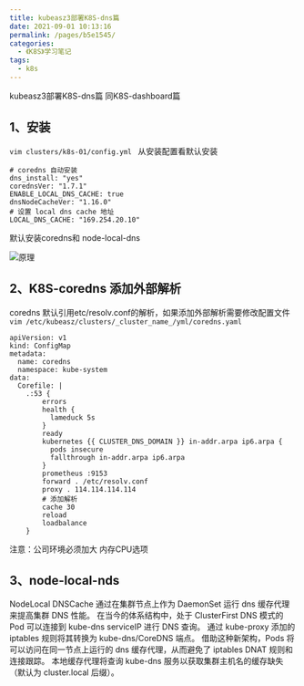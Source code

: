 ```yaml
---
title: kubeasz3部署K8S-dns篇
date: 2021-09-01 10:13:16
permalink: /pages/b5e1545/
categories:
  - 《K8S》学习笔记
tags:
  - k8s
---
```

kubeasz3部署K8S-dns篇 同K8S-dashboard篇 
<!-- more -->



## 1、安装
`vim clusters/k8s-01/config.yml ` 从安装配置看默认安装


```shell
# coredns 自动安装
dns_install: "yes"
corednsVer: "1.7.1"
ENABLE_LOCAL_DNS_CACHE: true
dnsNodeCacheVer: "1.16.0"
# 设置 local dns cache 地址
LOCAL_DNS_CACHE: "169.254.20.10"
```
默认安装coredns和 node-local-dns

![原理](https://cdn.jsdelivr.net/gh/lzq70112/images/blog/20210901234637.png)

## 2、K8S-coredns 添加外部解析 

coredns 默认引用etc/resolv.conf的解析，如果添加外部解析需要修改配置文件
`vim /etc/kubeasz/clusters/_cluster_name_/yml/coredns.yaml `

```shell
apiVersion: v1
kind: ConfigMap
metadata:
  name: coredns
  namespace: kube-system
data:
  Corefile: |
    .:53 {
        errors
        health {
          lameduck 5s
        }
        ready
        kubernetes {{ CLUSTER_DNS_DOMAIN }} in-addr.arpa ip6.arpa {
          pods insecure
          fallthrough in-addr.arpa ip6.arpa
        }
        prometheus :9153
        forward . /etc/resolv.conf
        proxy . 114.114.114.114
        # 添加解析
        cache 30
        reload
        loadbalance
    }
```

注意：公司环境必须加大 内存CPU选项
## 3、node-local-nds

[连接]: http://www.google.com



NodeLocal DNSCache 通过在集群节点上作为 DaemonSet 运行 dns 缓存代理来提高集群 DNS 性能。 在当今的体系结构中，处于 ClusterFirst DNS 模式的 Pod 可以连接到 kube-dns serviceIP 进行 DNS 查询。 通过 kube-proxy 添加的 iptables 规则将其转换为 kube-dns/CoreDNS 端点。 借助这种新架构，Pods 将可以访问在同一节点上运行的 dns 缓存代理，从而避免了 iptables DNAT 规则和连接跟踪。 本地缓存代理将查询 kube-dns 服务以获取集群主机名的缓存缺失（默认为 cluster.local 后缀）。

